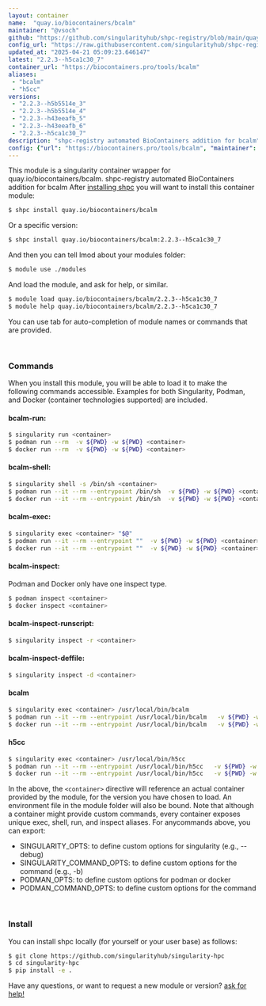 ```yaml
---
layout: container
name:  "quay.io/biocontainers/bcalm"
maintainer: "@vsoch"
github: "https://github.com/singularityhub/shpc-registry/blob/main/quay.io/biocontainers/bcalm/container.yaml"
config_url: "https://raw.githubusercontent.com/singularityhub/shpc-registry/main/quay.io/biocontainers/bcalm/container.yaml"
updated_at: "2025-04-21 05:09:23.646147"
latest: "2.2.3--h5ca1c30_7"
container_url: "https://biocontainers.pro/tools/bcalm"
aliases:
 - "bcalm"
 - "h5cc"
versions:
 - "2.2.3--h5b5514e_3"
 - "2.2.3--h5b5514e_4"
 - "2.2.3--h43eeafb_5"
 - "2.2.3--h43eeafb_6"
 - "2.2.3--h5ca1c30_7"
description: "shpc-registry automated BioContainers addition for bcalm"
config: {"url": "https://biocontainers.pro/tools/bcalm", "maintainer": "@vsoch", "description": "shpc-registry automated BioContainers addition for bcalm", "latest": {"2.2.3--h5ca1c30_7": "sha256:9c200f5679add31542922cc980c51514d139b010bc9ff08966871ecbc61562c1"}, "tags": {"2.2.3--h5b5514e_3": "sha256:4259eb31aeb9f935607e54fe490f53e864810dea412b11c6369b18f132e4c87b", "2.2.3--h5b5514e_4": "sha256:6e398f4357c85be08ff9d9607f2a73ee8c46c8b51fa52df83d42e50f5f6be8dc", "2.2.3--h43eeafb_5": "sha256:b46ab2f7ad7ef905c3164f7b4f94087dac0a7280a8e3cfd5311784c426f83254", "2.2.3--h43eeafb_6": "sha256:22f28a0ded4ae1e0ac3f769905f86d398195d2e31882559b0dcd64eba7a76147", "2.2.3--h5ca1c30_7": "sha256:9c200f5679add31542922cc980c51514d139b010bc9ff08966871ecbc61562c1"}, "docker": "quay.io/biocontainers/bcalm", "aliases": {"bcalm": "/usr/local/bin/bcalm", "h5cc": "/usr/local/bin/h5cc"}}
---
```


This module is a singularity container wrapper for quay.io/biocontainers/bcalm.
shpc-registry automated BioContainers addition for bcalm
After [installing shpc](#install) you will want to install this container module:


```bash
$ shpc install quay.io/biocontainers/bcalm
```

Or a specific version:

```bash
$ shpc install quay.io/biocontainers/bcalm:2.2.3--h5ca1c30_7
```

And then you can tell lmod about your modules folder:

```bash
$ module use ./modules
```

And load the module, and ask for help, or similar.

```bash
$ module load quay.io/biocontainers/bcalm/2.2.3--h5ca1c30_7
$ module help quay.io/biocontainers/bcalm/2.2.3--h5ca1c30_7
```

You can use tab for auto-completion of module names or commands that are provided.

<br>

### Commands

When you install this module, you will be able to load it to make the following commands accessible.
Examples for both Singularity, Podman, and Docker (container technologies supported) are included.

#### bcalm-run:

```bash
$ singularity run <container>
$ podman run --rm  -v ${PWD} -w ${PWD} <container>
$ docker run --rm  -v ${PWD} -w ${PWD} <container>
```

#### bcalm-shell:

```bash
$ singularity shell -s /bin/sh <container>
$ podman run --it --rm --entrypoint /bin/sh  -v ${PWD} -w ${PWD} <container>
$ docker run --it --rm --entrypoint /bin/sh  -v ${PWD} -w ${PWD} <container>
```

#### bcalm-exec:

```bash
$ singularity exec <container> "$@"
$ podman run --it --rm --entrypoint ""  -v ${PWD} -w ${PWD} <container> "$@"
$ docker run --it --rm --entrypoint ""  -v ${PWD} -w ${PWD} <container> "$@"
```

#### bcalm-inspect:

Podman and Docker only have one inspect type.

```bash
$ podman inspect <container>
$ docker inspect <container>
```

#### bcalm-inspect-runscript:

```bash
$ singularity inspect -r <container>
```

#### bcalm-inspect-deffile:

```bash
$ singularity inspect -d <container>
```


#### bcalm

```bash
$ singularity exec <container> /usr/local/bin/bcalm
$ podman run --it --rm --entrypoint /usr/local/bin/bcalm   -v ${PWD} -w ${PWD} <container> -c " $@"
$ docker run --it --rm --entrypoint /usr/local/bin/bcalm   -v ${PWD} -w ${PWD} <container> -c " $@"
```


#### h5cc

```bash
$ singularity exec <container> /usr/local/bin/h5cc
$ podman run --it --rm --entrypoint /usr/local/bin/h5cc   -v ${PWD} -w ${PWD} <container> -c " $@"
$ docker run --it --rm --entrypoint /usr/local/bin/h5cc   -v ${PWD} -w ${PWD} <container> -c " $@"
```



In the above, the `<container>` directive will reference an actual container provided
by the module, for the version you have chosen to load. An environment file in the
module folder will also be bound. Note that although a container
might provide custom commands, every container exposes unique exec, shell, run, and
inspect aliases. For anycommands above, you can export:

 - SINGULARITY_OPTS: to define custom options for singularity (e.g., --debug)
 - SINGULARITY_COMMAND_OPTS: to define custom options for the command (e.g., -b)
 - PODMAN_OPTS: to define custom options for podman or docker
 - PODMAN_COMMAND_OPTS: to define custom options for the command

<br>

### Install

You can install shpc locally (for yourself or your user base) as follows:

```bash
$ git clone https://github.com/singularityhub/singularity-hpc
$ cd singularity-hpc
$ pip install -e .
```

Have any questions, or want to request a new module or version? [ask for help!](https://github.com/singularityhub/singularity-hpc/issues)